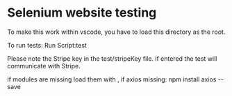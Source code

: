 # Selenium website testing

To make this work within vscode, you have to load this directory as the root.

To run tests:
Run Script:test

Please note the Stripe key in the test/stripeKey file. if entered the test will communicate with Stripe.

if modules are missing load them with , if axios missing:
npm install axios --save

